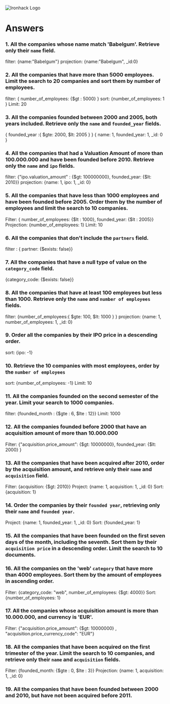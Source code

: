 ![Ironhack Logo](https://i.imgur.com/1QgrNNw.png)

# Answers

### 1. All the companies whose name match 'Babelgum'. Retrieve only their `name` field.

filter: {name:"Babelgum"}
projection: {name:"Babelgum", \_id:0}

### 2. All the companies that have more than 5000 employees. Limit the search to 20 companies and sort them by **number of employees**.

filter: { number_of_employees: {$gt : 5000} }
sort: {number_of_employees: 1 }
Limit: 20

### 3. All the companies founded between 2000 and 2005, both years included. Retrieve only the `name` and `founded_year` fields.

{ founded_year :{ $gte: 2000, $lt: 2005 } }
{ name: 1, founded_year: 1, \_id: 0 }

### 4. All the companies that had a Valuation Amount of more than 100.000.000 and have been founded before 2010. Retrieve only the `name` and `ipo` fields.

filter: {"ipo.valuation_amount" : {$gt: 100000000}, founded_year: {$lt: 2010}}
projection: {name: 1, ipo: 1, \_id: 0}

### 5. All the companies that have less than 1000 employees and have been founded before 2005. Order them by the number of employees and limit the search to 10 companies.

Filter: { number_of_employees: {$lt : 1000}, founded_year: {$lt : 2005}}
Projection: {number_of_employees: 1}
Limit: 10

### 6. All the companies that don't include the `partners` field.

filter : { partner: {$exists: false}}

### 7. All the companies that have a null type of value on the `category_code` field.

{category_code: {$exists: false}}

### 8. All the companies that have at least 100 employees but less than 1000. Retrieve only the `name` and `number of employees` fields.

filter: {number_of_employees:{ $gte: 100, $lt: 1000 } }
projection: {name: 1, number_of_employees: 1, _id: 0}

### 9. Order all the companies by their IPO price in a descending order.

sort: {ipo: -1}

### 10. Retrieve the 10 companies with most employees, order by the `number of employees`

sort: {number_of_employees: -1}
Limit: 10

### 11. All the companies founded on the second semester of the year. Limit your search to 1000 companies.

filter: {founded_month : {$gte : 6, $lte : 12}}
Limit: 1000

### 12. All the companies founded before 2000 that have an acquisition amount of more than 10.000.000

Filter: {"acquisition.price_amount": {$gt: 10000000}, founded_year: {$lt: 2000} }

### 13. All the companies that have been acquired after 2010, order by the acquisition amount, and retrieve only their `name` and `acquisition` field.

Filter: {acquisition: {$gt: 2010}}
Project: {name: 1, acquisition: 1, _id: 0}
Sort: {acquisition: 1}

### 14. Order the companies by their `founded year`, retrieving only their `name` and `founded year`.

Project: {name: 1, founded_year: 1, _id: 0}
Sort: {founded_year: 1}

### 15. All the companies that have been founded on the first seven days of the month, including the seventh. Sort them by their `acquisition price` in a descending order. Limit the search to 10 documents.

<!-- Your Code Goes Here -->

### 16. All the companies on the 'web' `category` that have more than 4000 employees. Sort them by the amount of employees in ascending order.

Filter: {category_code: "web", number_of_employees: {$gt: 4000}}
Sort: {number_of_employees: 1}

### 17. All the companies whose acquisition amount is more than 10.000.000, and currency is 'EUR'.

Filter: {"acquisition.price_amount": {$gt: 10000000} , "acquisition.price_currency_code": "EUR"}

### 18. All the companies that have been acquired on the first trimester of the year. Limit the search to 10 companies, and retrieve only their `name` and `acquisition` fields.

Filter: {founded_month: {$gte : 0, $lte : 3}}
Projection: {name: 1, acquisition: 1, _id: 0}

### 19. All the companies that have been founded between 2000 and 2010, but have not been acquired before 2011.

<!-- Your Code Goes Here -->
